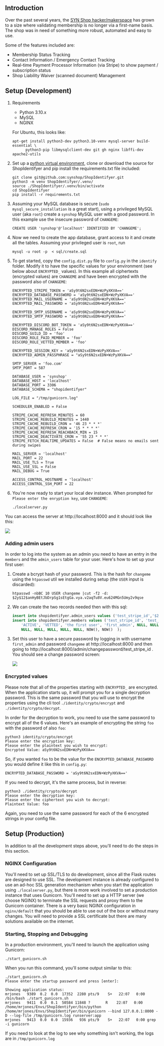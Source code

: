 ## Introduction
Over the past several years, the [SYN Shop hacker/makerspace](https://www.synshop.org) has grown to a size where validating membership is no longer via a first-name basis.  The shop was in need of something more robust, automated and easy to use.  

Some of the features included are:

- Membership Status Tracking
- Contact Information / Emergency Contact Tracking
- Real-time Payment Processor Information (via Stripe) to show payment / subscription status
- Shop Liability Waiver (scanned document) Management

## Setup (Development)

1. Requirements
    * Python 3.10.x
    * MySQL
    * NGINX

   For Ubuntu, this looks like:
   
       apt-get install python3-dev python3.10-venv mysql-server build-essential \
             python3-pip libmysqlclient-dev git gh nginx libffi-dev apache2-utils

2. Set up a [python virtual environment](http://docs.python-guide.org/en/latest/dev/virtualenvs/), clone or download the source for ShopIdentifyer and pip install the requirements.txt file included:

       git clone git@github.com:synshop/ShopIdentifyer.git
       python3 -m venv ShopIdentifyer/.venv/
       source ./ShopIdentifyer/.venv/bin/activate
       cd ShopIdentifyer
       pip install -r requirements.txt

3. Assuming your MySQL database is secure (`sudo mysql_secure_installation` is a great start), using a privileged MySQL user (aka `root`) create a `synshop` MySQL user with a good password. In this example use the insecure password of `CHANGEME`:
   
       CREATE USER 'synshop'@'localhost' IDENTIFIED BY 'CHANGEME';

4. Now we need to create the app database, grant access to it and create all the tables.  Assuming your privileged user is `root`, run 

       mysql -u root -p  < sql/create.sql

6. To get started, copy the `config.dist.py` file to `config.py` in the `identify` folder. Modify it to have the specific values for your environment (see below about  `ENCRYPTED_` values). In this example all ciphertexts (encrypted values) are `CHANGEME` and have been encrypted with the password also of `CHANGEME`:

       ENCRYPTED_STRIPE_TOKEN = 'aSy9t6N2sxEDN+WzPyXKVA=='
       ENCRYPTED_DATABASE_PASSWORD = 'aSy9t6N2sxEDN+WzPyXKVA=='
       ENCRYPTED_MAIL_USERNAME = 'aSy9t6N2sxEDN+WzPyXKVA=='
       ENCRYPTED_MAIL_PASSWORD = 'aSy9t6N2sxEDN+WzPyXKVA=='

       ENCRYPTED_SMTP_USERNAME = 'aSy9t6N2sxEDN+WzPyXKVA=='
       ENCRYPTED_SMTP_PASSWORD = 'aSy9t6N2sxEDN+WzPyXKVA=='

       ENCRYPTED_DISCORD_BOT_TOKEN = 'aSy9t6N2sxEDN+WzPyXKVA=='
       DISCORD_MANAGE_ROLES = False
       DISCORD_GUILD_ID = 'foo'
       DISCORD_ROLE_PAID_MEMBER = 'foo'
       DISCORD_ROLE_VETTED_MEMBER = 'foo'

       ENCRYPTED_SESSION_KEY = 'aSy9t6N2sxEDN+WzPyXKVA=='
       ENCRYPTED_ADMIN_PASSPHRASE = "aSy9t6N2sxEDN+WzPyXKVA=="

       SMTP_SERVER = 'foo.com'
       SMTP_PORT = 587

       DATABASE_USER = 'synshop'
       DATABASE_HOST = 'localhost'
       DATABASE_PORT = 3306
       DATABASE_SCHEMA = "shopidentifyer"

       LOG_FILE = "/tmp/gunicorn.log"

       SCHEDULER_ENABLED = False

       STRIPE_CACHE_REFRESH_MINUTES = 60
       STRIPE_CACHE_REBUILD_MINUTES = 1440
       STRIPE_CACHE_REBUILD_CRON = '46 23 * * *'
       STRIPE_CACHE_REFRESH_CRON = '15 * * * *'
       STRIPE_CACHE_REFRESH_REACHBACK_MIN = 15
       STRIPE_CACHE_DEACTIVATE_CRON = '55 23 * * *'
       STRIPE_FETCH_REALTIME_UPDATES = False  # False means no emails sent during swipes

       MAIL_SERVER = 'localhost'
       MAIL_PORT = 22
       MAIL_USE_TLS = True
       MAIL_USE_SSL = False
       MAIL_DEBUG = True

       ACCESS_CONTROL_HOSTNAME = 'localhost'
       ACCESS_CONTROL_SSH_PORT = 22

7. You're now ready to start your local dev instance. When prompted for `Please enter the enryption key`, use `CHANGEME`:

       ./localserver.py 

You can access the server at http://localhost:8000 and it should look like this:

![](first-run.png)

### Adding admin users

In order to log into the system as an admin you need to have an entry in the `members` and the `admin_users` table for your user.  Here's how to set up your first user:

1. Create a bcrypt hash of your password.  This is the hash for `changeme` using the `htpasswd` util we installed during setup (the `USER` input is discarded):

       htpasswd -nbBC 10 USER changeme |cut -f2 -d:
       $2y$12$anHyBEtJbDrpSg1sEtgGa.vya.v2aqTu8V.eu624MGn5Umy2v9qse

2. We can create the two records needed then with this sql:
   ```sql
   insert into shopidentifyer.admin_users values ('test_stripe_id','$2y$12$anHyBEtJbDrpSg1sEtgGa.vya.v2aqTu8V.eu624MGn5Umy2v9qse');
   insert into shopidentifyer.members values ('test_stripe_id', 'test_drupal_id', 'N/A', 
       'ACTIVE', 'VETTED', 'the first user', 'first_admin', NULL, NULL, NULL, NULL, NULL, 
       NULL, NULL, NULL, NULL, NULL, NOW(), NOW()  );
   ```
   
3. Set this user to have a secure password by logging in with username `first_admin` and password `changeme` at http://localhost:8000 and then going to http://localhost:8000/admin/changepassword/test_stripe_id . You should see a change password screen: 

   ![](change.password.png)

### Encrypted values

Please note that all of the properties starting with `ENCRYPTED_` are encrypted.  When the application starts up, it will prompt you for a single decryption password.  This is the same password that you will use to encrypt the properties using the cli tool `./identity/crypto/encrypt` and `./identity/crypto/decrypt`.

In order for the decryption to work, you need to use the same password to encrypt all of the 6 values. Here's an example of encrypting the string `foo` with the password of also `foo`:

    python3 identity/crypto/encrypt
    Please enter the encryption key:
    Please enter the plaintext you wish to encrypt:
    Encrypted Value: aSy9t6N2sxEDN+WzPyXKVA==

So, if you wanted `foo` to be the value for the `ENCRYPTED_DATABASE_PASSWORD` you would define it like this in `config.py`:

    ENCRYPTED_DATABASE_PASSWORD = 'aSy9t6N2sxEDN+WzPyXKVA=='

If you need to decrypt, it's the same process, but in reverse:

    python3 ./identity/crypto/decrypt
    Please enter the decryption key: 
    Please enter the ciphertext you wish to decrypt: 
    Plaintext Value: foo

Again, you need to use the same password for each of the 6 encrypted strings in your config file.

## Setup (Production)

In addition to all the development steps above, you'll need to do the steps in this section.

### NGINX Configuration

You'll need to set up SSL/TLS to do development, since all the Flask routes are designed to use SSL.  The development instance is already configured to use an ad-hoc SSL generation mechanism when you start the application using `./localserver.py`, but there is more work involved to set a production instance that uses Gunicorn.  You'll need to set up a HTTP server (we choose NGINX) to terminate the SSL requests and proxy them to the Gunicorn container.  There is a very basic NGINX configuration in `nginx/default` that you should be able to use out of the box or without many changes.  You will need to provide a SSL certificate but there are many solutions available on the internet.

### Starting, Stopping and Debugging

In a production environment, you'll need to launch the application using Gunicorn:

    ./start_gunicorn.sh

When you run this command, you'll some output similar to this:

    ./start_gunicorn.sh  
    Please enter the startup password and press [enter]:

    Showing application status:
    mrjones   9389  0.2  0.0  17352  2280 pts/9    S+   22:07   0:00 /bin/bash ./start_gunicorn.sh
    mrjones   9411  0.0  0.1  50584 11848 ?       R    22:07   0:00 /home/mrjones/Envs/ShopIdentifyer/bin/python /home/mrjones/Envs/ShopIdentifyer/bin/gunicorn --bind 127.0.0.1:8000 -D --log-file /tmp/gunicorn.log runserver:app
    mrjones   9413  0.0  0.0  15936   936 pts/9    S+   22:07   0:00 grep -i gunicorn

If you need to look at the log to see why something isn't working, the logs are in `/tmp/gunicorn.log`    

